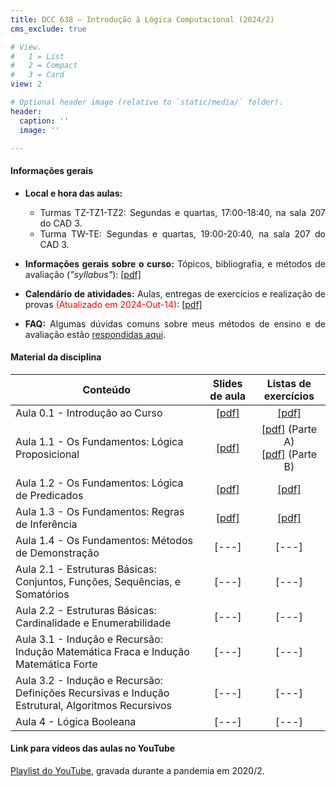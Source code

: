 ```yaml
---
title: DCC 638 – Introdução à Lógica Computacional (2024/2)
cms_exclude: true

# View.
#   1 = List
#   2 = Compact
#   3 = Card
view: 2

# Optional header image (relative to `static/media/` folder).
header:
  caption: ''
  image: ''

---
```


<div style="text-align: justify"> 

#### Informações gerais

- **Local e hora das aulas:** 
  - Turmas TZ-TZ1-TZ2: Segundas e quartas, 17:00-18:40, na sala 207 do CAD 3.
  - Turma TW-TE: Segundas e quartas, 19:00-20:40, na sala 207 do CAD 3.

- **Informações gerais sobre o curso:** Tópicos, bibliografia, e métodos de avaliação (*"syllabus"*): [[pdf]](https://homepages.dcc.ufmg.br/~msalvim/courses/ilc/Aula0.0_InformacoesGerais%5bstill%5d.pdf)

- **Calendário de atividades:** Aulas, entregas de exercícios e realização de provas <span style="color:red">(Atualizado em 2024-Out-14)</span>: [[pdf]](https://homepages.dcc.ufmg.br/~msalvim/courses/ilc/ILC-2024-2%20-%20Cronograma.pdf)

<!-- - <span style="color:red">**Seminários:**</span>
    - <span style="color:red">Instruções:</span> [[pdf]](https://homepages.dcc.ufmg.br/~msalvim/courses/ftc/seminario%5binstrucoes%5d.pdf)
    - <span style="color:red">Grupos, tópicos e datas de apresentação:</span> [[pdf]](https://homepages.dcc.ufmg.br/~msalvim/courses/ftc/seminarios%5bgrupos-topicos%5d.pdf) -->

- **FAQ:** Algumas dúvidas comuns sobre meus métodos de ensino e de avaliação estão [respondidas aqui](../../faqs/teaching-grading/).

#### Material da disciplina

| Conteúdo | Slides de aula | Listas de exercícios |
| --- | :---: | :---: | 
| Aula 0.1 - Introdução ao Curso | [[pdf]](https://homepages.dcc.ufmg.br/~msalvim/courses/ilc/Aula0.1_Introducao%5bstill%5d.pdf) | [[pdf]](https://homepages.dcc.ufmg.br/~msalvim/courses/ilc/Lista0_Desafios-ResolucaoProblemas%5bquestoes%5d.pdf) | 
| Aula 1.1 - Os Fundamentos: Lógica Proposicional | [[pdf]](https://homepages.dcc.ufmg.br/~msalvim/courses/ilc/Aula1.1_LogicaProposicional%5bstill%5d.pdf) | [[pdf]](https://homepages.dcc.ufmg.br/~msalvim/courses/ilc/Lista1.1-A_LogicaProposicional%5bquestoes%5d.pdf) (Parte A) <br> [[pdf]](https://homepages.dcc.ufmg.br/~msalvim/courses/ilc/Lista1.1-B_EquivalenciasProposicionais%5bquestoes%5d.pdf) (Parte B) | 
| Aula 1.2 - Os Fundamentos: Lógica de Predicados | [[pdf]](https://homepages.dcc.ufmg.br/~msalvim/courses/ilc/Aula1.2_LogicaDePredicados%5bstill%5d.pdf) | [[pdf]](https://homepages.dcc.ufmg.br/~msalvim/courses/ilc/Lista1.2_PredicadosQuantificadores%5bquestoes%5d.pdf) | 
| Aula 1.3 - Os Fundamentos: Regras de Inferência | [[pdf]](https://homepages.dcc.ufmg.br/~msalvim/courses/ilc/Aula1.3_RegrasInferencia%5bstill%5d.pdf) | [[pdf]](https://homepages.dcc.ufmg.br/~msalvim/courses/ilc/Lista1.3_RegrasInferencia%5bquestoes%5d.pdf) | 
| Aula 1.4 - Os Fundamentos: Métodos de Demonstração | [---] | [---] |
| Aula 2.1 - Estruturas Básicas: Conjuntos, Funções, Sequências, e Somatórios | [---] | [---] |
| Aula 2.2 - Estruturas Básicas: Cardinalidade e Enumerabilidade | [---] | [---] |
| Aula 3.1 - Indução e Recursão: Indução Matemática Fraca e Indução Matemática Forte | [---] | [---] |
| Aula 3.2 - Indução e Recursão: Definições Recursivas e Indução Estrutural, Algoritmos Recursivos | [---] | [---] |
| Aula 4 - Lógica Booleana | [---] | [---] |

####  Link para vídeos das aulas no YouTube 

 
[Playlist do YouTube](https://www.youtube.com/playlist?list=PLMfK2lhtmT7G52lLlu8C97IQgJhYlZ3lL), gravada durante a pandemia em 2020/2.


</div>